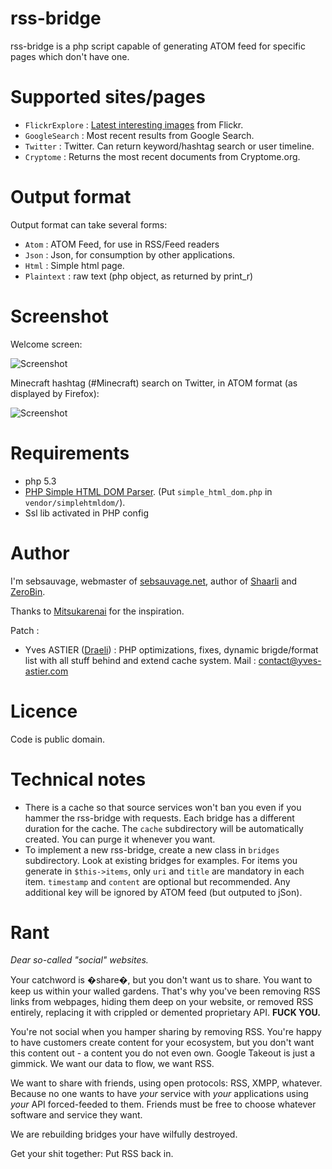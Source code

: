 rss-bridge
===

rss-bridge is a php script capable of generating ATOM feed for specific pages which don't have one.

Supported sites/pages
===

 * `FlickrExplore` : [Latest interesting images](http://www.flickr.com/explore) from Flickr.
 * `GoogleSearch` : Most recent results from Google Search.
 * `Twitter` : Twitter. Can return keyword/hashtag search or user timeline.
 * `Cryptome` : Returns the most recent documents from Cryptome.org.


Output format
===
Output format can take several forms:

 * `Atom` : ATOM Feed, for use in RSS/Feed readers
 * `Json` : Json, for consumption by other applications.
 * `Html` : Simple html page.
 * `Plaintext` : raw text (php object, as returned by print_r)
   
Screenshot
===

Welcome screen:

![Screenshot](http://sebsauvage.net/galerie/photos/Bordel/rss-bridge-screenshot-3.png)
   
Minecraft hashtag (#Minecraft) search on Twitter, in ATOM format (as displayed by Firefox):

![Screenshot](http://sebsauvage.net/galerie/photos/Bordel/rss-bridge-screenshot-2-twitter-hashtag.png)
   
Requirements
===

 * php 5.3
 * [PHP Simple HTML DOM Parser](http://simplehtmldom.sourceforge.net). (Put `simple_html_dom.php` in `vendor/simplehtmldom/`).
 * Ssl lib activated in PHP config

 
Author
===
I'm sebsauvage, webmaster of [sebsauvage.net](http://sebsauvage.net), author of [Shaarli](http://sebsauvage.net/wiki/doku.php?id=php:shaarli) and [ZeroBin](http://sebsauvage.net/wiki/doku.php?id=php:zerobin).

Thanks to [Mitsukarenai](https://github.com/Mitsukarenai) for the inspiration.

Patch :

 * Yves ASTIER ([Draeli](https://github.com/Draeli)) : PHP optimizations, fixes, dynamic brigde/format list with all stuff behind and extend cache system. Mail : contact@yves-astier.com

Licence
===
Code is public domain.


Technical notes
===
  * There is a cache so that source services won't ban you even if you hammer the rss-bridge with requests. Each bridge has a different duration for the cache. The `cache` subdirectory will be automatically created. You can purge it whenever you want.
  * To implement a new rss-bridge, create a new class in `bridges` subdirectory. Look at existing bridges for examples. For items you generate in `$this->items`, only `uri` and `title` are mandatory in each item. `timestamp` and `content` are optional but recommended. Any additional key will be ignored by ATOM feed (but outputed to jSon).

Rant
===

*Dear so-called "social" websites.*

Your catchword is �share�, but you don't want us to share. You want to keep us within your walled gardens. That's why you've been removing RSS links from webpages, hiding them deep on your website, or removed RSS entirely, replacing it with crippled or demented proprietary API. **FUCK YOU.**

You're not social when you hamper sharing by removing RSS. You're happy to have customers create content for your ecosystem, but you don't want this content out - a content you do not even own. Google Takeout is just a gimmick. We want our data to flow, we want RSS.

We want to share with friends, using open protocols: RSS, XMPP, whatever. Because no one wants to have *your* service with *your* applications using *your* API forced-feeded to them. Friends must be free to choose whatever software and service they want.

We are rebuilding bridges your have wilfully destroyed.

Get your shit together: Put RSS back in.
